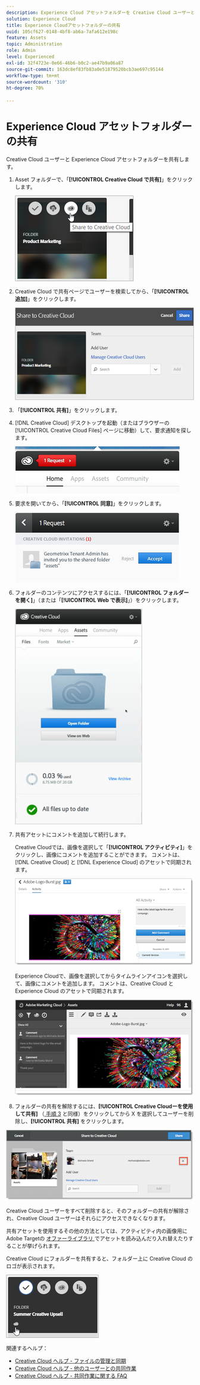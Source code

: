 ```yaml
---
description: Experience Cloud アセットフォルダーを Creative Cloud ユーザーと共有する方法。
solution: Experience Cloud
title: Experience Cloudアセットフォルダーの共有
uuid: 105cf627-0148-4bf8-ab6a-7afa612e198c
feature: Assets
topic: Administration
role: Admin
level: Experienced
exl-id: 32f4723e-0e66-46b6-b0c2-ae47b9a06a87
source-git-commit: 163dc8ef83fb83a0e51879520bcb3ae697c95144
workflow-type: tm+mt
source-wordcount: '310'
ht-degree: 70%

---
```


# Experience Cloud アセットフォルダーの共有

Creative Cloud ユーザーと Experience Cloud アセットフォルダーを共有します。

1. Asset フォルダーで、「**[!UICONTROL Creative Cloud で共有]**」をクリックします。

   ![Creative Cloud で共有](../../assets/asset-share-cc.png)
1. Creative Cloud で共有ページでユーザーを検索してから、「**[!UICONTROL 追加]**」をクリックします。

   ![Creative Cloud ユーザーを追加](../../assets/asset-share-cc-page.png)

1. 「**[!UICONTROL 共有]**」をクリックします。
1. [!DNL Creative Cloud] デスクトップを起動（またはブラウザーの [!UICONTROL Creative Cloud Files] ページに移動）して、要求通知を探します。

   ![リクエスト通知](../../assets/cc_share_request.png)
1. 要求を開いてから、「**[!UICONTROL 同意]**」をクリックします。

   ![リクエストを承認](../../assets/cc_share_accept.png)
1. フォルダーのコンテンツにアクセスするには、「**[!UICONTROL フォルダーを開く]**」（または「**[!UICONTROL Web で表示]**」）をクリックします。

   ![Web で表示](../../assets/creative_cloud_open_folder.png)
1. 共有アセットにコメントを追加して続行します。

   Creative Cloudでは、画像を選択して「**[!UICONTROL アクティビティ]**」をクリックし、画像にコメントを追加することができます。 コメントは、[!DNL Creative Cloud] と [!DNL Experience Cloud] のアセットで同期されます。

   ![画像にコメントを追加](../../assets/asset_comment_cc.png)

   Experience Cloudで、画像を選択してからタイムラインアイコンを選択して、画像にコメントを追加します。 コメントは、Creative Cloud と Experience Cloud のアセットで同期されます。

   ![画像にコメントを追加](../../assets/asset_comment_mac.png)

1. フォルダーの共有を解除するには、**[!UICONTROL Creative Cloudーを使用して共有]** （[ 手順 3](share.md) と同様）をクリックしてから X を選択してユーザーを削除し、**[!UICONTROL 共有]** をクリックします。

![フォルダーの共有を解除する](../../assets/asset_remove_user.png)

Creative Cloud ユーザーをすべて削除すると、そのフォルダーの共有が解除され、Creative Cloud ユーザーはそれらにアクセスできなくなります。

共有アセットを使用するその他の方法としては、アクティビティ内の画像用にAdobe Targetの [ オファーライブラリ ](https://experienceleague.adobe.com/docs/target/using/experiences/offers/manage-content.html) でアセットを読み込んだり入れ替えたりすることが挙げられます。

Creative Cloud にフォルダーを共有すると、フォルダー上に Creative Cloud のロゴが表示されます。

![フォルダー上の Creative Cloud のロゴ](../../assets/asset-cc-logo.png)

関連するヘルプ：

* [Creative Cloud ヘルプ - ファイルの管理と同期](https://helpx.adobe.com/jp/creative-cloud/help/sync-creative-cloud-files.html)
* [Creative Cloud ヘルプ - 他のユーザーとの共同作業](https://helpx.adobe.com/jp/creative-cloud/help/collaboration.html)
* [Creative Cloud ヘルプ - 共同作業に関する FAQ](https://helpx.adobe.com/jp/creative-cloud/help/collaboration-faq.html)
